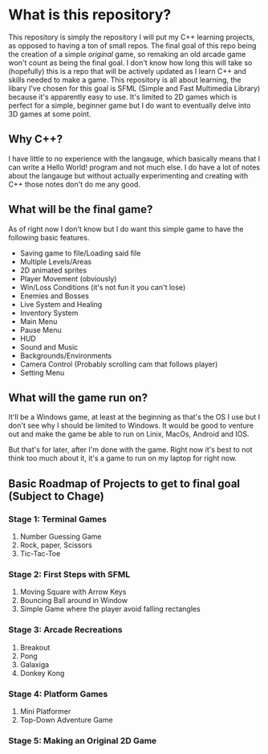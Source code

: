 <h1>What is this repository?</h1>

<p>This repository is simply the repository I will put my C++ learning projects, as opposed to having a ton of small repos. The final goal of this repo being the creation of a simple <em>original</em> game, so remaking an old arcade game won't count as being the final goal. I don't know how long this will take so (hopefully) this is a repo that will be actively updated as I learn C++ and skills needed to make a game. This repository is all about learning, the libary I've chosen for this goal is SFML (Simple and Fast Multimedia Library) because it's apparently easy to use. It's limited to 2D games which is perfect for a simple, beginner game but I do want to eventually delve into 3D games at some point.</p>

<h2>Why C++?</h2>

<p>I have little to no experience with the langauge, which basically means that I can write a Hello World! program and not much else. I do have a lot of notes about the langauge but without actually experimenting and creating with C++ those notes don't do me any good.</p>

<h2>What will be the final game?</h2>

<p>As of right now I don't know but I do want this simple game to have the following basic features.</p>

<ul>
    <li> Saving game to file/Loading said file
    <li> Multiple Levels/Areas
    <li> 2D animated sprites
    <li> Player Movement (obviously)
    <li> Win/Loss Conditions (it's not fun it you can't lose)
    <li> Enemies and Bosses
    <li> Live System and Healing
    <li> Inventory System
    <li> Main Menu
    <li> Pause Menu
    <li> HUD
    <li> Sound and Music
    <li> Backgrounds/Environments
    <li> Camera Control (Probably scrolling cam that follows player)
    <li> Setting Menu
</ul>

<h2>What will the game run on?</h2>
<p>It'll be a Windows game, at least at the beginning as that's the OS I use but I don't see why I should be limited to Windows. It would be good to venture out and make the game be able to run on Linix, MacOs, Android and IOS.</p>

<p>But that's for later, after I'm done with the game. Right now it's best to not think too much about it, it's a game to run on my laptop for right now.</p>

<h2>Basic Roadmap of Projects to get to final goal (Subject to Chage)</h2>

<h3>Stage 1: Terminal Games</h3>
<ol>
    <li> Number Guessing Game
    <li> Rock, paper, Scissors
    <li> Tic-Tac-Toe
</ol>

<h3>Stage 2: First Steps with SFML</h3>

<ol>
    <li> Moving Square with Arrow Keys
    <li> Bouncing Ball around in Window
    <li> Simple Game where the player avoid falling rectangles
</ol>

<h3>Stage 3: Arcade Recreations</h3>

<ol>
    <li> Breakout
    <li> Pong
    <li> Galaxiga
    <li> Donkey Kong
</ol>

<h3>Stage 4: Platform Games</h3>

<ol>
    <li> Mini Platformer
    <li> Top-Down Adventure Game
</ol>

<h3>Stage 5: Making an Original 2D Game</h3>